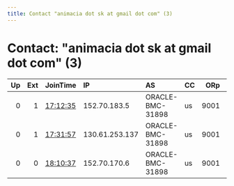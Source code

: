 ```yaml
---
title: Contact "animacia dot sk at gmail dot com" (3)
---
```


# Contact: "animacia dot sk at gmail dot com" (3)

|   Up |   Ext | JoinTime                                                                                              | IP             | AS               | CC   |   ORp |   Dirp | OS    | Version   | Nickname   |   eFamMembers |
|-----:|------:|:------------------------------------------------------------------------------------------------------|:---------------|:-----------------|:-----|------:|-------:|:------|:----------|:-----------|--------------:|
|    0 |     1 | [17:12:35](https://nusenu.github.io/OrNetStats/w/relay/C09F37560441B5BB281ED5703615558700026541.html) | 152.70.183.5   | ORACLE-BMC-31898 | us   |  9001 |      0 | Linux | 0.4.7.7   | gameskafun |             1 |
|    0 |     1 | [17:31:57](https://nusenu.github.io/OrNetStats/w/relay/A6CFCDC43D4D6694DB79ED0DFD8820F40F42C0B3.html) | 130.61.253.137 | ORACLE-BMC-31898 | us   |  9001 |      0 | Linux | 0.4.7.7   | gameskafun |             1 |
|    0 |     0 | [18:10:37](https://nusenu.github.io/OrNetStats/w/relay/C6A87DC89C07EA8828961ADF656AB3C507298440.html) | 152.70.170.6   | ORACLE-BMC-31898 | us   |  9001 |      0 | Linux | 0.4.7.7   | gameskafun |             1 |

